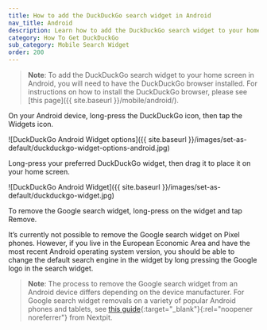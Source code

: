 ```yaml
---
title: How to add the DuckDuckGo search widget in Android
nav_title: Android
description: Learn how to add the DuckDuckGo search widget to your home screen on Android.
category: How To Get DuckDuckGo
sub_category: Mobile Search Widget
order: 200
---
```


> **Note**: To add the DuckDuckGo search widget to your home screen in Android, you will need to have the DuckDuckGo browser installed. For instructions on how to install the DuckDuckGo browser, please see [this page]({{ site.baseurl }}/mobile/android/).

On your Android device, long-press the DuckDuckGo icon, then tap the Widgets icon.

![DuckDuckGo Android Widget options]({{ site.baseurl }}/images/set-as-default/duckduckgo-widget-options-android.jpg)

Long-press your preferred DuckDuckGo widget, then drag it to place it on your home screen.

![DuckDuckGo Android Widget]({{ site.baseurl }}/images/set-as-default/duckduckgo-widget.jpg)

To remove the Google search widget, long-press on the widget and tap Remove.

It’s currently not possible to remove the Google search widget on Pixel phones. However, if you live in the European Economic Area and have the most recent Android operating system version, you should be able to change the default search engine in the widget by long pressing the Google logo in the search widget.

> **Note**: The process to remove the Google search widget from an Android device differs depending on the device manufacturer. For Google search widget removals on a variety of popular Android phones and tablets, see [this guide](https://www.nextpit.com/how-to-remove-the-google-search-bar-from-your-android-homescreen?ref=spreadprivacy.com){:target="\_blank"}{:rel="noopener noreferrer"} from Nextpit.
